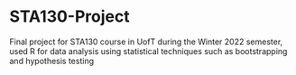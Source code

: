 # STA130-Project
Final project for STA130 course in UofT during the Winter 2022 semester, used R for data analysis using statistical techniques such as bootstrapping and hypothesis testing
